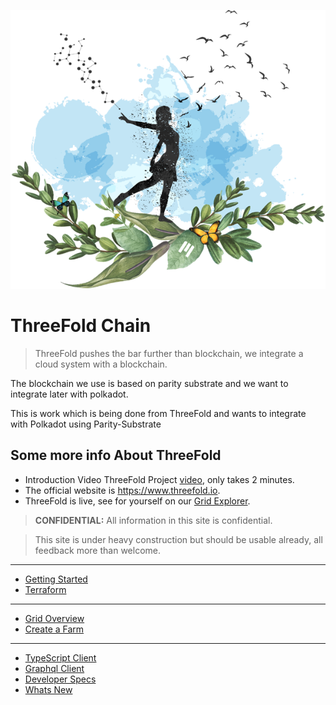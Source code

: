 ![](img/freedom.png)

# ThreeFold Chain

> ThreeFold pushes the bar further than blockchain, we integrate a cloud system with a blockchain.

The blockchain we use is based on parity substrate and we want to integrate later with polkadot.

This is work which is being done from ThreeFold and wants to integrate with Polkadot using Parity-Substrate

## Some more info About ThreeFold

- Introduction Video ThreeFold Project [video](https://vimeo.com/438190961), only takes 2 minutes. 
- The official website is https://www.threefold.io.
- ThreeFold is live, see for yourself on our [Grid Explorer](https://explorer.grid.tf/).

> **CONFIDENTIAL:** All information in this site is confidential.

> This site is under heavy construction but should be usable already, all feedback more than welcome. <BR>


-----------
- [Getting Started](grid3_get_started)
- [Terraform](grid3_terraform)
-----------
- [Grid Overview](grid_readme)
- [Create a Farm](create_farm)
-----------
- [TypeScript Client](client_typescript)
- [Graphql Client](graphql)
- [Developer Specs](specs)
- [Whats New](grid3_new)
  